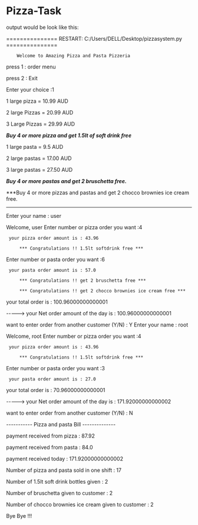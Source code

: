 # Pizza-Task
 output would be look like this:
 
 =============== RESTART: C:/Users/DELL/Desktop/pizzasystem.py ===============

		Welcome to Amazing Pizza and Pasta Pizzeria

 press 1 : order menu

 press 2 : Exit

Enter your choice :1

 1 large pizza = 10.99 AUD 

 2 large Pizzas = 20.99 AUD 

 3 Large Pizzas = 29.99 AUD

 ***Buy 4 or more pizza and get 1.5lt of soft drink free***


1 large pasta = 9.5 AUD 

2 large pastas = 17.00 AUD 

3 large pastas = 27.50 AUD

***Buy 4 or more pastas and get 2 bruschetta free.***

***Buy 4 or more pizzas and pastas and get 2 chocco brownies ice cream free.

--------------------------------

Enter your name : user
	
 Welcome,  user
Enter number or pizza order you want :4

	 your pizza order amount is : 43.96

		 *** Congratulations !! 1.5lt softdrink free *** 
Enter number or pasta order you want :6

	 your pasta order amount is : 57.0

		 *** Congratulations !! get 2 bruschetta free *** 

		 *** Congratulations !! get 2 chocco brownies ice cream free *** 

 your total order is :  100.96000000000001

-----> your Net order amount of the day is :  100.96000000000001

 want to enter order from another customer (Y/N) : Y
Enter your name : root
	
 Welcome,  root
Enter number or pizza order you want :4

	 your pizza order amount is : 43.96

		 *** Congratulations !! 1.5lt softdrink free *** 
Enter number or pasta order you want :3

	 your pasta order amount is : 27.0

 your total order is :  70.96000000000001

-----> your Net order amount of the day is :  171.92000000000002

 want to enter order from another customer (Y/N) : N

----------- Pizza and pasta Bill --------------


 payment received from pizza :  87.92

 payment received from pasta :  84.0

 payment received today :  171.92000000000002

 Number of pizza and pasta sold in one shift :  17

 Number of 1.5lt soft drink bottles given :  2

 Number of bruschetta given to customer : 2

 Number of chocco brownies ice cream given to customer : 2

 Bye Bye !!!
>>> 
